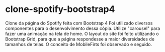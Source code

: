 # clone-spotify-bootstrap4
Clone da página do Spotify feita com Bootstrap 4
Foi utilizado diversos componentes para o desenvolvimento dessa cópia. 
Utilize "carousel" para fazer uma animação na tela de home. 
O layout do site foi feito utilizando o Bootstrap Grid, para que a página respondesse a maior diversidades de tamanhos de telas.
O conceito de MobileFirts foi observado e seguido.
